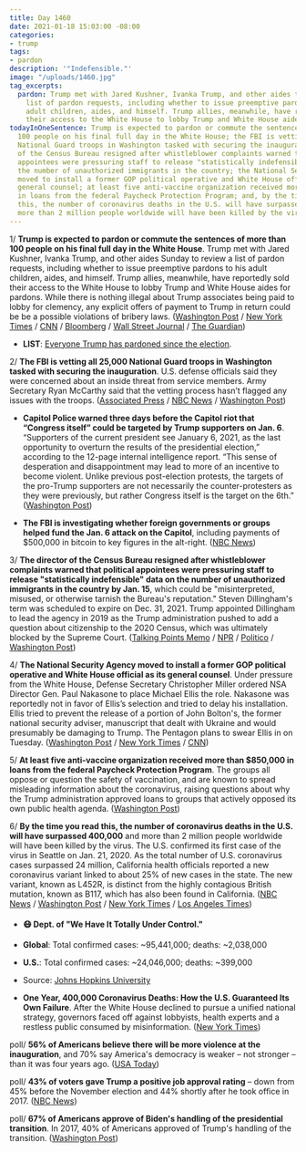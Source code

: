 ```yaml
---
title: Day 1460
date: 2021-01-18 15:03:00 -08:00
categories:
- trump
tags:
- pardon
description: '"Indefensible."'
image: "/uploads/1460.jpg"
tag_excerpts:
  pardon: Trump met with Jared Kushner, Ivanka Trump, and other aides to review a
    list of pardon requests, including whether to issue preemptive pardons to his
    adult children, aides, and himself. Trump allies, meanwhile, have reportedly sold
    their access to the White House to lobby Trump and White House aides for pardons.
todayInOneSentence: Trump is expected to pardon or commute the sentences of more than
  100 people on his final full day in the White House; the FBI is vetting all 25,000
  National Guard troops in Washington tasked with securing the inauguration; the director
  of the Census Bureau resigned after whistleblower complaints warned that political
  appointees were pressuring staff to release "statistically indefensible" data on
  the number of unauthorized immigrants in the country; the National Security Agency
  moved to install a former GOP political operative and White House official as its
  general counsel; at least five anti-vaccine organization received more than $850,000
  in loans from the federal Paycheck Protection Program; and, by the time you read
  this, the number of coronavirus deaths in the U.S. will have surpassed 400,000 and
  more than 2 million people worldwide will have been killed by the virus
---
```


1/ **Trump is expected to pardon or commute the sentences of more than 100 people on his final full day in the White House**. Trump met with Jared Kushner, Ivanka Trump, and other aides Sunday to review a list of pardon requests, including whether to issue preemptive pardons to his adult children, aides, and himself. Trump allies, meanwhile, have reportedly sold their access to the White House to lobby Trump and White House aides for pardons. While there is nothing illegal about Trump associates being paid to lobby for clemency, any explicit offers of payment to Trump in return could be be a possible violations of bribery laws. ([Washington Post](https://www.washingtonpost.com/politics/trump-pardons-final-days/2021/01/17/7a57969c-5905-11eb-a976-bad6431e03e2_story.html) / [New York Times](https://www.nytimes.com/2021/01/17/us/politics/trump-pardons.html) / [CNN](https://www.cnn.com/2021/01/17/politics/trump-pardons-expected/index.html) / [Bloomberg](https://www.bloomberg.com/news/articles/2021-01-18/trump-white-house-steers-away-from-controversial-pardon-himself?srnd=premium&sref=MIBMEEoj) / [Wall Street Journal](https://www.wsj.com/articles/trump-weighs-many-pardons-as-presidency-winds-down-11611002181?mod=hp_lead_pos5) / [The Guardian](https://www.theguardian.com/us-news/2021/jan/18/trump-warned-against-self-pardon-white-house-officials-reports))

* **LIST**: [Everyone Trump has pardoned since the election](https://www.washingtonpost.com/politics/2020/12/23/trump-pardons-list/?arc404=true).

2/ **The FBI is vetting all 25,000 National Guard troops in Washington tasked with securing the inauguration**. U.S. defense officials said they were concerned about an inside threat from service members.   Army Secretary Ryan McCarthy said that the vetting process hasn’t flagged any issues with the troops. ([Associated Press](https://apnews.com/article/biden-inauguration-joe-biden-capitol-siege-politics-ap-top-news-ab877d14bc97682973add2acd514218e) / [NBC News](https://www.nbcnews.com/news/military/fbi-vetting-service-members-ahead-inauguration-amid-reported-fears-insider-n1254574) / [Washington Post](https://www.washingtonpost.com/national-security/military-inauguration-extremist-threat/2021/01/17/ed8885ba-593a-11eb-aaad-93988621dd28_story.html))

* **Capitol Police warned three days before the Capitol riot that “Congress itself” could be targeted by Trump supporters on Jan. 6**. “Supporters of the current president see January 6, 2021, as the last opportunity to overturn the results of the presidential election,” according to the 12-page internal intelligence report. “This sense of desperation and disappointment may lead to more of an incentive to become violent. Unlike previous post-election protests, the targets of the pro-Trump supporters are not necessarily the counter-protesters as they were previously, but rather Congress itself is the target on the 6th.” ([Washington Post](https://www.washingtonpost.com/politics/capitol-police-intelligence-warning/2021/01/15/c8b50744-5742-11eb-a08b-f1381ef3d207_story.html))

* **The FBI is investigating whether foreign governments or groups helped fund the Jan. 6 attack on the Capitol**, including payments of $500,000 in bitcoin to key figures in the alt-right. ([NBC News](https://www.nbcnews.com/politics/national-security/fbi-probing-if-foreign-governments-groups-funded-extremists-who-helped-n1254525))

3/ **The director of the Census Bureau resigned after whistleblower complaints warned that political appointees were pressuring staff to release "statistically indefensible" data on the number of unauthorized immigrants in the country by Jan. 15**, which could be "misinterpreted, misused, or otherwise tarnish the Bureau's reputation." Steven Dillingham's term was scheduled to expire on Dec. 31, 2021. Trump appointed Dillingham to lead the agency in 2019 as the Trump administration pushed to add a question about citizenship to the 2020 Census, which was ultimately blocked by the Supreme Court. ([Talking Points Memo](https://talkingpointsmemo.com/news/census-director-dillingham-resignation) / [NPR](https://www.npr.org/2021/01/18/957302276/trumps-census-director-to-quit-after-trying-to-rush-out-indefensible-report) / [Politico](https://www.politico.com/news/2021/01/18/census-bureau-director-stepping-down-460218) / [Washington Post](https://www.washingtonpost.com/local/social-issues/embattled-census-bureau-director-steven-dillingham-resigns/2021/01/18/63c8d1aa-59bb-11eb-a976-bad6431e03e2_story.html))

4/ **The National Security Agency moved to install a former GOP political operative and White House official as its general counsel**. Under pressure from the White House, Defense Secretary Christopher Miller ordered NSA Director Gen. Paul Nakasone to place Michael Ellis the role. Nakasone was reportedly not in favor of Ellis’s selection and tried to delay his installation. Ellis tried to prevent the release of a portion of John Bolton's, the former national security adviser, manuscript that dealt with Ukraine and would presumably be damaging to Trump. The Pentagon plans to swear Ellis in on Tuesday. ([Washington Post](https://www.washingtonpost.com/national-security/the-nsa-is-moving-forward-to-install-michael-ellis-a-former-gop-operative-as-its-top-lawyer-the-agency-said-sunday/2021/01/17/b8430e8c-58e2-11eb-a976-bad6431e03e2_story.html) / [New York Times](https://www.nytimes.com/2021/01/17/us/politics/nsa-michael-ellis-trump.html) / [CNN](https://www.cnn.com/2021/01/17/politics/michael-ellis-nsa-general-counsel/index.html))

5/ **At least five anti-vaccine organization received more than $850,000 in loans from the federal Paycheck Protection Program**. The groups all oppose or question the safety of vaccination, and are known to spread misleading information about the coronavirus, raising questions about why the Trump administration approved loans to groups that actively opposed its own public health agenda. ([Washington Post](https://www.washingtonpost.com/business/2021/01/18/ppp-loans-anti-vaccine/))

6/ **By the time you read this, the number of coronavirus deaths in the U.S. will have surpassed 400,000** and more than 2 million people worldwide will have been killed by the virus.  The U.S. confirmed its first case of the virus in Seattle on Jan. 21, 2020. As the total number of U.S. coronavirus cases surpassed 24 million, California health officials reported a new coronavirus variant linked to about 25% of new cases in the state. The new variant, known as L452R, is distinct from the highly contagious British mutation, known as B117, which has also been found in California. ([NBC News](https://www.nbcnews.com/news/us-news/u-s-covid-19-death-toll-nears-400-000-n1254575) / [Washington Post](https://www.washingtonpost.com/health/2021/01/18/california-coronavirus-variant/) / [New York Times](https://www.nytimes.com/live/2021/01/18/world/covid-19-coronavirus/as-the-us-surpasses-24-million-cases-los-angeles-now-confronts-a-more-contagious-variant) / [Los Angeles Times](https://www.latimes.com/california/story/2021-01-17/covid-19-coronavirus-vaccine-update-pandemic))

* #### 😷 Dept. of "We Have It Totally Under Control."

* **Global**: Total confirmed cases: \~95,441,000; deaths: \~2,038,000

* **U.S.**: Total confirmed cases: \~24,046,000; deaths: \~399,000

* Source: [Johns Hopkins University](https://coronavirus.jhu.edu/map.html)

* **One Year, 400,000 Coronavirus Deaths: How the U.S. Guaranteed Its Own Failure**. After the White House declined to pursue a unified national strategy, governors faced off against lobbyists, health experts and a restless public consumed by misinformation. ([New York Times](https://www.nytimes.com/2021/01/17/us/covid-deaths-2020.html))

poll/ **56% of Americans believe there will be more violence at the inauguration**, and 70% say America's democracy is weaker – not stronger – than it was four years ago. ([USA Today](https://www.usatoday.com/story/news/politics/2021/01/17/trump-hurt-democracy-violence-feared-inauguration-poll/4165750001/))

poll/ **43% of voters gave Trump a positive job approval rating** – down from 45% before the November election and 44% shortly after he took office in 2017. ([NBC News](https://www.nbcnews.com/politics/meet-the-press/poll-trump-approval-remains-stable-republicans-unmoved-after-capitol-violence-n1254457))

poll/ **67% of Americans approve of Biden's handling of the presidential transition**. In 2017, 40% of Americans approved of Trump's handling of the transition. ([Washington Post](https://www.washingtonpost.com/politics/poll-biden-trump-republicans/2021/01/16/5e41c9ba-575b-11eb-a08b-f1381ef3d207_story.html))